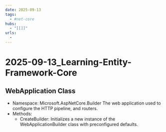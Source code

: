```yaml
---
date: 2025-09-13
tags:
  - #net-core
hubs:
  - "[[]]"
urls:
  -
---
```

# 2025-09-13_Learning-Entity-Framework-Core

## WebApplication Class
- Namespace: Microsoft.AspNetCore.Builder
The web application used to configure the HTTP pipeline, and routers.
- Methods:
  - CreateBuilder: Initializes a new instance of the WebApplicationBuilder class with preconfigured defaults.


